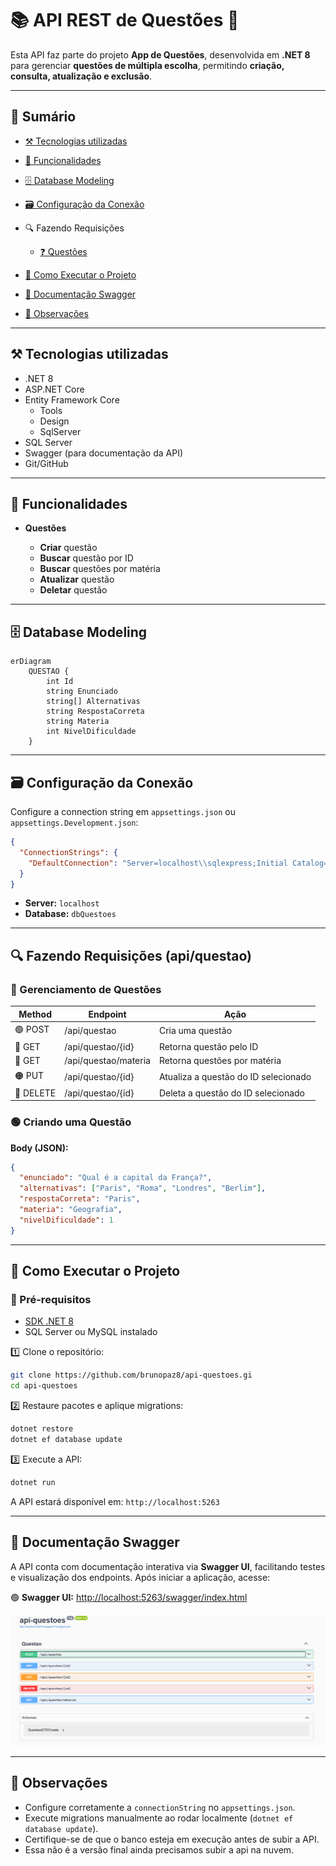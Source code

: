 # 📚 API REST de Questões 📝

Esta API faz parte do projeto **App de Questões**, desenvolvida em **.NET 8** para gerenciar **questões de múltipla escolha**, permitindo **criação, consulta, atualização e exclusão**. 

---

## 📂 Sumário

* [⚒️ Tecnologias utilizadas](#️-tecnologias-utilizadas)
* [🔧 Funcionalidades](#-funcionalidades)
* [🗄️ Database Modeling](#️-database-modeling)
* [🗃️ Configuração da Conexão](#️-configuração-da-conexão)
* 🔍 Fazendo Requisições

  * [❓ Questões](#-gerenciamento-de-questões)
* [🚀 Como Executar o Projeto](#-como-executar-o-projeto)
* [📗 Documentação Swagger](#-documentação-swagger)
* [🚫 Observações](#-observações)

---

## ⚒️ Tecnologias utilizadas

- .NET 8
- ASP.NET Core
- Entity Framework Core
    * Tools
    * Design
    * SqlServer
- SQL Server 
- Swagger (para documentação da API)
- Git/GitHub

---

## 🔧 Funcionalidades

* **Questões**

  * **Criar** questão
  * **Buscar** questão por ID
  * **Buscar** questões por matéria
  * **Atualizar** questão
  * **Deletar** questão

---

## 🗄️ Database Modeling

```mermaid
erDiagram
    QUESTAO {
        int Id
        string Enunciado
        string[] Alternativas
        string RespostaCorreta
        string Materia
        int NivelDificuldade
    }
```

---

## 🗃️ Configuração da Conexão

Configure a connection string em `appsettings.json` ou `appsettings.Development.json`:

```json
{
  "ConnectionStrings": {
    "DefaultConnection": "Server=localhost\\sqlexpress;Initial Catalog=dbQuestoes;Integrated Security=True;TrustServerCertificate=True"
  }
}
```

* **Server:**  `localhost`
* **Database:** `dbQuestoes`

---

## 🔍 Fazendo Requisições (api/questao)

### 📝 Gerenciamento de Questões

| Method    | Endpoint             | Ação                                 |
| --------- | -------------------- | ------------------------------------ |
| 🟢 POST   | /api/questao         | Cria uma questão                     |
| 🔵 GET    | /api/questao/{id}    | Retorna questão pelo ID              |
| 🔵 GET    | /api/questao/materia | Retorna questões por matéria         |
| 🟠 PUT    | /api/questao/{id}    | Atualiza a questão do ID selecionado |
| 🔴 DELETE | /api/questao/{id}    | Deleta a questão do ID selecionado   |

### 🟢 Criando uma Questão

**Body (JSON):**

```json
{
  "enunciado": "Qual é a capital da França?",
  "alternativas": ["Paris", "Roma", "Londres", "Berlim"],
  "respostaCorreta": "Paris",
  "materia": "Geografia",
  "nivelDificuldade": 1
}
```

---

## 🚀 Como Executar o Projeto

### 🔧 Pré-requisitos

* [SDK .NET 8](https://dotnet.microsoft.com/pt-br/download/dotnet/8.0)
* SQL Server ou MySQL instalado

1️⃣ Clone o repositório:

```bash
git clone https://github.com/brunopaz8/api-questoes.gi
cd api-questoes
```

2️⃣ Restaure pacotes e aplique migrations:

```bash
dotnet restore
dotnet ef database update
```

3️⃣ Execute a API:

```bash
dotnet run
```

A API estará disponível em: `http://localhost:5263`

---

## 📗 Documentação **Swagger**

A API conta com documentação interativa via **Swagger UI**, facilitando testes e visualização dos endpoints. Após iniciar a aplicação, acesse:

🟢 **Swagger UI:** [http://localhost:5263/swagger/index.html](http://localhost:5263/swagger/index.html)

![Swagger da API de Questões](imgs/swagger-img.png)

---

## 🚫 Observações

* Configure corretamente a `connectionString` no `appsettings.json`.
* Execute migrations manualmente ao rodar localmente (`dotnet ef database update`).
* Certifique-se de que o banco esteja em execução antes de subir a API.
* Essa não é a versão final ainda precisamos subir a api na nuvem.
